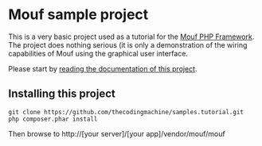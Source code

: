 Mouf sample project
===================

This is a very basic project used as a tutorial for the [Mouf PHP Framework](http://mouf-php.com).
The project does nothing serious (it is only a demonstration of the wiring capabilities of Mouf
using the graphical user interface.

Please start by [reading the documentation of this project](http://mouf-php.com/packages/mouf/mouf/doc/mouf_di_ui.md).

Installing this project
-----------------------

```
git clone https://github.com/thecodingmachine/samples.tutorial.git
php composer.phar install
```

Then browse to http://[your server]/[your app]/vendor/mouf/mouf
